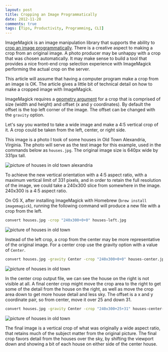 ```yaml
---
layout: post
title: Cropping an Image Programmatically
date: 2012-11-28
comments: true
tags: [Tips, Productivity, Programming, CLI]
---
```


ImageMagick is an image manipulation library that supports the ability to [crop an image programmatically](http://www.imagemagick.org/Usage/crop/#crop). There is a creative aspect to making a crop from an original image. A photo producer may be unhappy with a crop that was chosen automatically. It may make sense to build a tool that provides a nice front-end crop selection experience with ImageMagick performing the actual crop on the server.

This article will assume that having a computer program make a crop from an image is OK. The article gives a little bit of technical detail on how to make a cropped image with ImageMagick.

ImageMagick requires a [geometry argument](http://www.imagemagick.org/script/command-line-processing.php#geometry) for a crop that is comprised of size (width and height) and offset (x and y coordinates). By default the offset is the top left corner of the image. The offset can be changed with the `gravity` option.

Let's say you wanted to take a wide image and make a 4:5 vertical crop of it. A crop could be taken from the left, center, or right side.

This image is a photo I took of some houses in Old Town Alexandria, Virginia. The photo will serve as the test image for this example, used in the commands below as `houses.jpg`. The original image size is 640px wide by 331px tall.

<img src="https://s3.amazonaws.com/webandy-com/blog/houses.jpg" alt="picture of houses in old town alexandria" />

To achieve the new vertical orientation with a 4:5 aspect ratio, with a maximum vertical limit of 331 pixels, and in order to retain the full resolution of the image, we could take a 240x300 slice from somewhere in the image. 240x300 is a 4:5 aspect ratio.

On OS X, after installing ImageMagick with Homebrew (`brew install imagemagick`), running the following command will produce a new file with a crop from the left.

``` bash
convert houses.jpg -crop "240x300+0+0" houses-left.jpg
```
<img src="https://s3.amazonaws.com/webandy-com/blog/houses-left.jpg" alt="picture of houses in old town" />

Instead of the left crop, a crop from the center may be more representative of the original image. For a center crop use the gravity option with a value of `Center`.

``` bash
convert houses.jpg -gravity Center -crop "240x300+0+0" houses-center.jpg
```

<img src="https://s3.amazonaws.com/webandy-com/blog/houses-center.jpg" alt="picture of houses in old town" />

In the center crop output file, we can see the house on the right is not visible at all. A final center crop might move the crop area to the right to get some of the detail from the house on the right, as well as move the crop area down to get more house detail and less sky. The offset is a x and y coordinate pair, so from center, move it over 25 and down 31.

``` bash
convert houses.jpg -gravity Center -crop "240x300+25+31" houses-center-final.jpg
```
<img src="https://s3.amazonaws.com/webandy-com/blog/houses-center-final.jpg" alt="picture of houses in old town" />

The final image is a vertical crop of what was originally a wide aspect ratio, that retains much of the subject matter from the original picture. The final crop favors detail from the houses over the sky, by shifting the viewport down and showing a bit of each house on either side of the center house.
